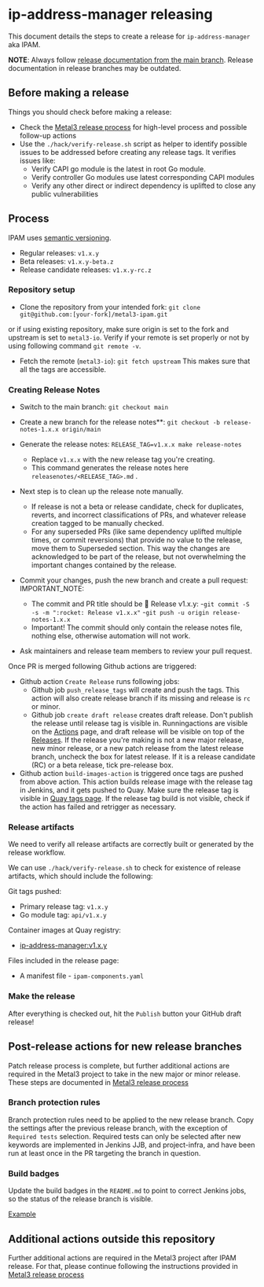 # ip-address-manager releasing

This document details the steps to create a release for
`ip-address-manager` aka IPAM.

**NOTE**: Always follow
[release documentation from the main branch](https://github.com/metal3-io/ip-address-manager/blob/main/docs/releasing.md).
Release documentation in release branches may be outdated.

## Before making a release

Things you should check before making a release:

- Check the
  [Metal3 release process](https://github.com/metal3-io/metal3-docs/blob/main/processes/releasing.md)
  for high-level process and possible follow-up actions
- Use the `./hack/verify-release.sh` script as helper to identify possible
  issues to be addressed before creating any release tags. It verifies issues
  like:
   - Verify CAPI go module is the latest in root Go module.
   - Verify controller Go modules use latest corresponding CAPI modules
   - Verify any other direct or indirect dependency is uplifted to close any
     public vulnerabilities

## Process

IPAM uses [semantic versioning](https://semver.org).

- Regular releases: `v1.x.y`
- Beta releases: `v1.x.y-beta.z`
- Release candidate releases: `v1.x.y-rc.z`

### Repository setup

- Clone the repository from your intended fork:
`git clone git@github.com:[your-fork]/metal3-ipam.git`

or if using existing repository, make sure origin is set to the fork and
upstream is set to `metal3-io`. Verify if your remote is set properly or not
by using following command `git remote -v`.

- Fetch the remote (`metal3-io`): `git fetch upstream`
This makes sure that all the tags are accessible.

### Creating Release Notes

- Switch to the main branch: `git checkout main`

- Create a new branch for the release notes**:
  `git checkout -b release-notes-1.x.x origin/main`

- Generate the release notes: `RELEASE_TAG=v1.x.x make release-notes`
   - Replace `v1.x.x` with the new release tag you're creating.
   - This command generates the release notes here
     `releasenotes/<RELEASE_TAG>.md` .

- Next step is to clean up the release note manually.
   - If release is not a beta or release candidate, check for duplicates,
     reverts, and incorrect classifications of PRs, and whatever release
     creation tagged to be manually checked.
   - For any superseded PRs (like same dependency uplifted multiple times, or
     commit reversions) that provide no value to the release, move them to
     Superseded section. This way the changes are acknowledged to be part of the
     release, but not overwhelming the important changes contained by the
     release.

- Commit your changes, push the new branch and create a pull request:
IMPORTANT_NOTE:
   - The commit and PR title should be 🚀 Release v1.x.y:
      -`git commit -S -s -m ":rocket: Release v1.x.x"`
      -`git push -u origin release-notes-1.x.x`
   - Important! The commit should only contain the release notes file, nothing
     else, otherwise automation will not work.

- Ask maintainers and release team members to review your pull request.

Once PR is merged following Github actions are triggered:

- Github action `Create Release` runs following jobs:
   - Github job `push_release_tags` will create and push the tags. This action
     will also create release branch if its missing and release is `rc` or
     minor.
   - Github job `create draft release` creates draft release. Don't publish the
     release until release tag is visible in. Runningactions are visible on the
     [Actions](https://github.com/metal3-io/ip-address-manager/actions)
     page, and draft release will be visible on top of the
     [Releases](https://github.com/metal3-io/ip-address-manager/releases). If
     the release you're making is not a new major release, new minor release,
     or a new patch release from the latest release branch, uncheck the box for
     latest release. If it is a release candidate (RC) or a beta release,
     tick pre-release box.
- Github action `build-images-action` is triggered once tags are pushed from
  above action. This action builds release image with the release tag in
  Jenkins, and it gets pushed to Quay. Make sure the release tag is visible in
  [Quay tags page](https://quay.io/repository/metal3-io/ip-address-manager?tab=tags).
  If the release tag build is not visible, check if the action has failed and
  retrigger as necessary.

### Release artifacts

We need to verify all release artifacts are correctly built or generated by
the release workflow.

We can use `./hack/verify-release.sh` to check for existence of release artifacts,
which should include the following:

Git tags pushed:

- Primary release tag: `v1.x.y`
- Go module tag: `api/v1.x.y`

Container images at Quay registry:

- [ip-address-manager:v1.x.y](https://quay.io/repository/metal3-io/ip-address-manager?tab=tags)

Files included in the release page:

- A manifest file - `ipam-components.yaml`

### Make the release

After everything is checked out, hit the `Publish` button your GitHub draft
release!

## Post-release actions for new release branches

Patch release process is complete, but further additional actions are required
in the Metal3 project to take in the new major or minor release. These steps are
documented in
[Metal3 release process](https://github.com/metal3-io/metal3-docs/blob/main/processes/releasing.md)

### Branch protection rules

Branch protection rules need to be applied to the new release branch. Copy the
settings after the previous release branch, with the exception of
`Required tests` selection. Required tests can only be selected after new
keywords are implemented in Jenkins JJB, and project-infra, and have been run
at least once in the PR targeting the branch in question.

### Build badges

Update the build badges in the `README.md` to point to correct Jenkins jobs,
so the status of the release branch is visible.

[Example](https://github.com/metal3-io/ip-address-manager/pull/232)

## Additional actions outside this repository

Further additional actions are required in the Metal3 project after IPAM
release. For that, please continue following the instructions provided in
[Metal3 release process](https://github.com/metal3-io/metal3-docs/blob/main/processes/releasing.md)
